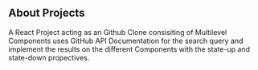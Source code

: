 ## About Projects

A React Project acting as an Github Clone consisiting of Multilevel Components uses GitHub API Documentation for the search query and implement the results on the different Components with the state-up and state-down propectives.
